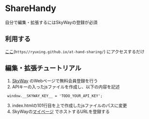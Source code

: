 # ShareHandy
自分で編集・拡張するにはSkyWayの登録が必須
## 利用する
[ここ](https://ryuxing.github.io/at-hand-sharing/)(`https//ryuxing.github.io/at-hand-sharing/`) にアクセスするだけ

## 編集・拡張チュートリアル
1. [SkyWay](https://webrtc.ecl.ntt.com/) のWebページで無料会員登録を行う
2. APIキーの入ったjsファイルを作成し、以下の内容を記述
```
 window.__SKYWAY_KEY__ = 'TODO_YOUR_API_KEY';
```
3. index.htmlの101行目を上で作成したjsファイルのパスに変更
3. SkyWayの[マイページ](https://console-webrtc-free.ecl.ntt.com/) でホストするURLを登録する
 
